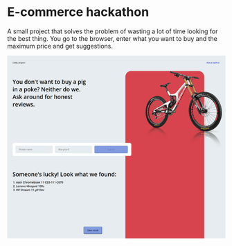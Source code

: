 # E-commerce hackathon 
A small project that solves the problem of wasting a lot of time looking for the best thing. You go to the browser, enter what you want to buy and the maximum price and get suggestions. 

<img src="pic/unity.png">
